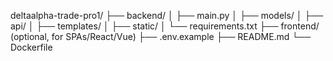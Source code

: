 deltaalpha-trade-pro1/
├── backend/
│   ├── main.py
│   ├── models/
│   ├── api/
│   ├── templates/
│   ├── static/
│   └── requirements.txt
├── frontend/          (optional, for SPAs/React/Vue)
├── .env.example
├── README.md
└── Dockerfile



